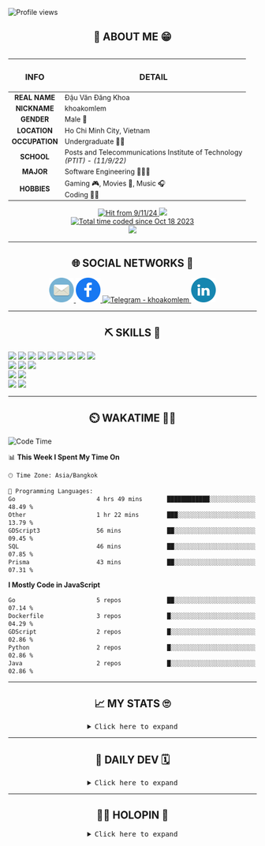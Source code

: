
![Profile views](https://komarev.com/ghpvc/?username=khoakomlem)

<!-- ABOUT ME SECTION -->

<h2 align="center"> 💬 ABOUT ME 😁</h2>

<table align="left">
  <thead>
    <tr>
      <th align="center"><h3><strong>INFO</strong></h3></th>
      <th align="center"><h3><strong>DETAIL</strong></h3></th>
    </tr>
  </thead>
  <tbody>
    <tr>
      <td align="center"><strong>REAL NAME</strong></td>
      <td>Đậu Văn Đăng Khoa</td>
    </tr>
    <tr>
      <td align="center"><strong>NICKNAME</strong></td>
      <td>khoakomlem</td>
    </tr>
    <tr>
      <td align="center"><strong>GENDER</strong></td>
      <td>Male 👨</td>
    </tr>
    <tr>
      <td align="center"><strong>LOCATION</strong></td>
      <td>Ho Chi Minh City, Vietnam</td>
    </tr>
    <tr>
      <td align="center"><strong>OCCUPATION</strong></td>
      <td>Undergraduate 👨‍🎓</td>
    </tr>
    <tr>
      <td align="center"><strong>SCHOOL</strong></td>
      <td>Posts and Telecommunications Institute of Technology<br><em>(PTIT)</em> - <em>(11/9/22)</em></td>
    </tr>
    <tr>
      <td align="center"><strong>MAJOR</strong></td>
      <td>Software Engineering 👨🏻‍💻</td>
    </tr>
    <tr>
      <td align="center"><strong>HOBBIES</strong></td>
      <td>Gaming 🎮, Movies 🍿, Music 🎧<br>Coding 🧑‍💻</td>
    </tr>
  </tbody>
<!--   <tfoot>
    <tr>
      <td colspan="2" align="center">
        <pre>I use <strong>Arch</strong> 😎 BTW</pre>
      </td>
    </tr>
  </tfoot> -->
</table>

<div align="right">
  <div align="center">
    <a href="https://github.com/khoakomlem">
      <img src="https://komarev.com/ghpvc/?username=khoakomlem&color=82A0D8&style=for-the-badge&label=hit" alt="Hit from 9/11/24">
    </a>
    <a href="https://github.com/khoakomlem">
      <img src="https://img.shields.io/badge/website-ECEE81?style=for-the-badge">
    </a>
    <br>
    <a href="https://wakatime.com/592c97c4-15ad-49cb-ac34-d607be35c524"><img src="https://wakatime.com/badge/user/592c97c4-15ad-49cb-ac34-d607be35c524.svg?style=for-the-badge" alt="Total time coded since Oct 18 2023" /></a>
  </div>
  <!-- Spotify Github Profile: https://github.com/kittinan/spotify-github-profile -->
  <div align="center">
    <img src="https://little.kylerconway.com/images/golang-what.gif" width="200" />
<!--     <img src="https://amp.dev/static/samples/img/gopher.gif" width="100" /> -->
  </div>
</div>

<hr width="100%">

<!-- SOCIAL NETWORKS SECTION -->

<h2 align="center">🌐 SOCIAL NETWORKS 📩</h2>

<div align="center" style="text-decoration=none;">
  <a href="mailto:khoakomlem@gmail.com" target="_blank">
    <img src="icons/email.svg" alt="Email - khoakomlem@gmail.com" height="50" width="50" />
  </a>
  <a href="https://www.facebook.com/amongusslayersus" target="_blank">
    <img src="icons/facebook.svg" alt="Facebook - Đậu Văn Đăng Khoa" height="50" width="50" />
  </a>
  <a href="https://t.me/khoakomlem" target="_blank">
    <img src="https://cdn-icons-png.flaticon.com/512/1603/1603076.png" alt="Telegram - khoakomlem" height="50" width="50" />
  </a>
  <a href="https://www.linkedin.com/in/khoakomlem/" target="_blank">
    <img src="icons/linkedin.svg" alt="Linkedin - Khoa Đậu (khoakomlem)" height="50" width="50" />
  </a>
</div>
<hr>

<h2 align="center">⛏️ SKILLS 🔨</h2>

<!-- <div> -->
<!--   <img src="https://img.shields.io/badge/Arch-1793D1?style=for-the-badge&logo=arch-linux&logoColor=white"> -->
<!--   <img src="https://img.shields.io/badge/Windows-0078D6?style=for-the-badge&logo=windows&logoColor=white"> -->
  <!-- <img src="https://img.shields.io/badge/Ubuntu-E95420?style=for-the-badge&logo=ubuntu&logoColor=white"> -->
  <!-- <img src="https://img.shields.io/badge/Fedora-294172?style=for-the-badge&logo=fedora&logoColor=white"> -->
  <!-- <img src="https://img.shields.io/badge/Kali-268BEE?style=for-the-badge&logo=kalilinux&logoColor=white"> -->
<!-- </div> -->
<div>
  <img src="https://img.shields.io/badge/Python-3F7CAD?style=for-the-badge&logo=python&logoColor=white">
  <img src="https://img.shields.io/badge/C%2B%2B-00599C?style=for-the-badge&logo=c%2B%2B&logoColor=white">
  <img src="https://img.shields.io/badge/HTML5-E34F26?style=for-the-badge&logo=html5&logoColor=white">
  <img src="https://img.shields.io/badge/CSS3-1572B6?style=for-the-badge&logo=css3&logoColor=white">
  <img src="https://img.shields.io/badge/JavaScript-F9AB00?style=for-the-badge&logo=javascript&logoColor=white">
  <img src="https://img.shields.io/badge/TypeScript-007ACC?style=for-the-badge&logo=typescript&logoColor=white">
  <img src="https://img.shields.io/badge/Shell_Script-121011?style=for-the-badge&logo=gnu-bash&logoColor=white">
  <img src="https://img.shields.io/badge/powershell-5391FE?style=for-the-badge&logo=educative&logoColor=white"> <!-- old logo is powershell -->
<!--   <img src="https://img.shields.io/badge/Lua-2C2D72?style=for-the-badge&logo=lua&logoColor=white"> -->
  <img src="https://img.shields.io/badge/Markdown-000000?style=for-the-badge&logo=markdown&logoColor=white">
</div>
<div>
  <img src="https://img.shields.io/badge/GIT-E44C30?style=for-the-badge&logo=git&logoColor=white">
  <img src="https://img.shields.io/badge/GitHub_Actions-2088FF?style=for-the-badge&logo=github-actions&logoColor=white">
<!--   <img src="https://img.shields.io/badge/Selenium-43B02A?style=for-the-badge&logo=Selenium&logoColor=white"> -->
  <img src="https://img.shields.io/badge/Docker-2CA5E0?style=for-the-badge&logo=docker&logoColor=white">
</div>
<div>
<!--   <img src="https://img.shields.io/badge/NeoVim-%2357A143.svg?&style=for-the-badge&logo=neovim&logoColor=white"> -->
  <img src="https://img.shields.io/badge/VSCode-0078D4?style=for-the-badge&logo=visual%20studio%20code&logoColor=white">
  <img src="https://img.shields.io/badge/Visual_Studio-5C2D91?style=for-the-badge&logo=visual%20studio&logoColor=white">
<!--   <img src="https://img.shields.io/badge/Colab-F9AB00?style=for-the-badge&logo=googlecolab&logoColor=white"> -->
</div>
<div>
  <img src="https://img.shields.io/badge/tmux-1BB91F?style=for-the-badge&logo=tmux&logoColor=white">
<!--   <img src="https://img.shields.io/badge/alacritty-F46D01?style=for-the-badge&logo=alacritty&logoColor=white"> -->
  <img src="https://img.shields.io/badge/windows%20terminal-4D4D4D?style=for-the-badge&logo=windows%20terminal&logoColor=white">
  <!-- <img src="https://img.shields.io/badge/wezterm-4E49EE?style=for-the-badge&logo=wezterm&logoColor=white"> -->
  <!-- <img src="https://img.shields.io/badge/starship-DD0B78?style=for-the-badge&logo=starship&logoColor=white"> -->
</div>
<!-- <div>
  <img src="https://img.shields.io/badge/Brave-FB542B?style=for-the-badge&logo=Brave&logoColor=white">
  <img src="https://img.shields.io/badge/Google_chrome-4285F4?style=for-the-badge&logo=Google-chrome&logoColor=white">
  <img src="https://img.shields.io/badge/Notion-000000?style=for-the-badge&logo=notion&logoColor=white">
</div> -->
<!-- <div>
  <a href="https://leetcode.com/u/khoakomlem/">
    <img src="https://img.shields.io/badge/-LeetCode-FFA116?style=for-the-badge&logo=LeetCode&logoColor=white">
  </a>
  <img src="https://img.shields.io/badge/-Hackerrank-2EC866?style=for-the-badge&logo=HackerRank&logoColor=white">
</div> -->

<hr>

<h2 align="center">⏲️ WAKATIME 🧑‍💻</h2>

<!--START_SECTION:waka-->
![Code Time](http://img.shields.io/badge/Code%20Time-3%2C017%20hrs%2013%20mins-blue)

📊 **This Week I Spent My Time On** 

```text
🕑︎ Time Zone: Asia/Bangkok

💬 Programming Languages: 
Go                       4 hrs 49 mins       ████████████░░░░░░░░░░░░░   48.49 % 
Other                    1 hr 22 mins        ███░░░░░░░░░░░░░░░░░░░░░░   13.79 % 
GDScript3                56 mins             ██░░░░░░░░░░░░░░░░░░░░░░░   09.45 % 
SQL                      46 mins             ██░░░░░░░░░░░░░░░░░░░░░░░   07.85 % 
Prisma                   43 mins             ██░░░░░░░░░░░░░░░░░░░░░░░   07.31 % 
```

**I Mostly Code in JavaScript** 

```text
Go                       5 repos             ██░░░░░░░░░░░░░░░░░░░░░░░   07.14 % 
Dockerfile               3 repos             █░░░░░░░░░░░░░░░░░░░░░░░░   04.29 % 
GDScript                 2 repos             █░░░░░░░░░░░░░░░░░░░░░░░░   02.86 % 
Python                   2 repos             █░░░░░░░░░░░░░░░░░░░░░░░░   02.86 % 
Java                     2 repos             █░░░░░░░░░░░░░░░░░░░░░░░░   02.86 % 
```




<!--END_SECTION:waka-->

<hr>

<!-- MY STATS SECTION -->

<h2 align="center">📈 MY STATS 🙄</h2>

<details>
    <summary align="center">
      <kbd>Click here to expand</kbd>
    </summary>
    <div align="center">
      <!-- Anuraghazra Github Readme Stats: https://github.com/anuraghazra/github-readme-stats -->
      <img src="https://github-readme-stats.vercel.app/api?username=khoakomlem&show_icons=true&theme=tokyonight&card_width=570&layout=compact" alt="khoakomlem's GitHub stats">
      <br>
      <!-- Streak: https://git.io/streak-stats -->
      <img src="https://streak-stats.demolab.com?user=khoakomlem&theme=tokyonight&date_format=j%2Fn%5B%2FY%5D&card_width=570" alt="khoakomlem's GitHub Streak">
      <br>
      <!-- Top Langs: https://github.com/anuraghazra/github-readme-stats -->
      <img src="https://github-readme-stats.vercel.app/api/top-langs/?username=khoakomlem&langs_count=10&theme=tokyonight&card_width=570&layout=compact" alt="khoakomlem's Top Langs">
      <br>
      <!-- WakaTime: https://github.com/anuraghazra/github-readme-stats -->
      <img src="https://github-readme-stats.vercel.app/api/wakatime?username=khoakomlem&theme=tokyonight&card_width=570&layout=compact&langs_count=10&custom_title=khoakomlem%27s%20WakaTime%20in%20last%20year" alt="khoakomlem's WakaTime in last year" width="570px">
      <br>
      <!-- Activity Graph: https://github.com/Ashutosh00710/github-readme-activity-graph -->
      <img src="https://github-readme-activity-graph.vercel.app/graph?username=khoakomlem&theme=tokyo-night&radius=12&hide_border=false&area=true" alt="khoakomlem's Activity Graph" width="570px">
      <br>
      <!-- Github Trophies: https://github.com/ryo-ma/github-profile-trophy -->
      <img src="https://github-profile-trophy.vercel.app/?username=khoakomlem&column=5&theme=tokyonight&no-bg=false" alt="khoakomlem's Trophies" width="570px">
      <!-- <br> -->
      <!-- Spotify Recently Played: https://github.com/JeffreyCA/spotify-recently-played-readme -->
      <!-- <img src="https://spotify-recently-played-readme.vercel.app/api?user=31ms2mpwauroluxnjudw7a6u336e&count=5&width=570" alt="Spotify Recently Played" width="570px"> -->
        <!-- https://github.com/JacobLinCool/LeetCode-Stats-Card -->
<!--       <img src="https://leetcard.jacoblin.cool/khoakomlem?theme=nord&font=Noto%20Sans&ext=heatmap" alt="khoakomlem's LeetCode Stats" width="570px"> -->
    </div>

</details>

<hr>

<!-- DAILY.DEV SECTION -->

<h2 align="center">📆 DAILY DEV 🗓️</h2>

<details>
    <summary align="center">
        <kbd>Click here to expand</kbd>
    </summary>
    <div align="center">
        	<a href="https://app.daily.dev/khoakomlem"><img src="https://api.daily.dev/devcards/v2/t0QOLYAqdeVLuEGrWmN4R.png?r=qs2&type=wide" width="652" alt="Dau Van Dang Khoa's Dev Card"/></a>
    </div>
</details>

<hr>

<!-- HOLOPIN SECTION -->

<h2 align="center">😶‍🌫️ HOLOPIN 🦖</h2>

<details>
    <summary align="center">
        <kbd>Click here to expand</kbd>
    </summary>
    <div align="center">
        <a href="https://holopin.io/@khoakomlem">
            <img src="https://holopin.me/khoakomlem" alt="@khoakomlem's Holopin board" />
        </a>
    </div>
</details>
